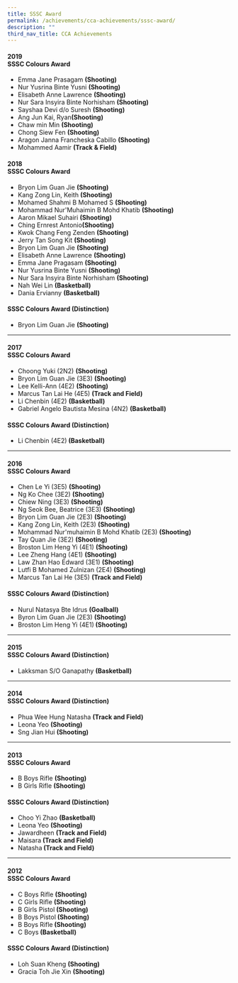 ```yaml
---
title: SSSC Award
permalink: /achievements/cca-achievements/sssc-award/
description: ""
third_nav_title: CCA Achievements
---
```

<h4>2019<br><strong>SSSC Colours Award</strong></h4>
<ul>
<li>Emma Jane Prasagam <strong>(Shooting)</strong></li>
<li>Nur Yusrina Binte Yusni <strong>(Shooting)</strong></li>
<li>Elisabeth Anne Lawrence <strong>(Shooting)</strong></li>
<li>Nur Sara Insyira Binte Norhisham <strong>(Shooting)</strong></li>
<li>Sayshaa Devi d/o Suresh <strong>(Shooting)</strong></li>
<li>Ang Jun Kai, Ryan<strong>(Shooting)</strong></li>
<li>Chaw min Min <strong>(Shooting)</strong></li>
<li>Chong Siew Fen <strong>(Shooting)</strong></li>
<li>Aragon Janna Francheska Cabillo <strong>(Shooting)</strong></li>
<li>Mohammed Aamir <strong>(Track &amp; Field)</strong></li>
</ul>

<h4>2018<br><strong>SSSC Colours Award</strong></h4>
<ul>
<li>Bryon Lim Guan Jie <strong>(Shooting)</strong></li>
<li>Kang Zong Lin, Keith <strong>(Shooting)</strong></li>
<li>Mohamed Shahmi B Mohamed S <strong>(Shooting)</strong></li>
<li>Mohammad Nur'Muhaimin B Mohd Khatib <strong>(Shooting)</strong></li>
<li>Aaron Mikael Suhairi <strong>(Shooting)</strong></li>
<li>Ching Ernrest Antonio<strong>(Shooting)</strong></li>
<li>Kwok Chang Feng Zenden <strong>(Shooting)</strong></li>
<li>Jerry Tan Song Kit <strong>(Shooting)</strong></li>
<li>Bryon Lim Guan Jie <strong>(Shooting)</strong></li>
<li>Elisabeth Anne Lawrence <strong>(Shooting)</strong></li>
<li>Emma Jane Pragasam <strong>(Shooting)</strong></li>
<li>Nur Yusrina Binte Yusni <strong>(Shooting)</strong></li>
<li>Nur Sara Insyira Binte Norhisham <strong>(Shooting)</strong></li>
<li>Nah Wei Lin <strong>(Basketball)</strong></li>
<li>Dania Ervianny <strong>(Basketball)</strong></li>
</ul>
<h4><strong>SSSC Colours Award (Distinction)</strong></h4>
<ul>
<li>Bryon Lim Guan Jie <strong>(Shooting)</strong></li>
</ul><hr>

<h4>2017<br><strong>SSSC Colours Award</strong></h4>
<ul>
<li>Choong Yuki (2N2)&nbsp;<strong>(Shooting)</strong></li>
<li>Bryon Lim Guan Jie (3E3)&nbsp;<strong>(Shooting)</strong></li>
<li>Lee Kelli-Ann (4E2)&nbsp;<strong>(Shooting)</strong></li>
<li>Marcus Tan Lai He (4E5)&nbsp;<strong>(Track and Field)</strong></li>
<li>Li Chenbin (4E2)&nbsp;<strong>(Basketball)</strong></li>
<li>Gabriel Angelo Bautista Mesina (4N2)&nbsp;<strong>(Basketball)</strong></li>
</ul>
<h4><strong>SSSC Colours Award (Distinction)</strong></h4>
<ul>
<li>Li Chenbin (4E2)<strong>&nbsp;(Basketball)</strong></li>
</ul><hr>
<h4>2016<br><strong>SSSC Colours Award</strong></h4>
<ul>
<li>Chen Le Yi (3E5)&nbsp;<strong>(Shooting)</strong></li>
<li>Ng Ko Chee (3E2)&nbsp;<strong>(Shooting)</strong></li>
<li>Chiew Ning (3E3)&nbsp;<strong>(Shooting)</strong></li>
<li>Ng Seok Bee, Beatrice (3E3)&nbsp;<strong>(Shooting)</strong></li>
<li>Bryon Lim Guan Jie (2E3)&nbsp;<strong>(Shooting)</strong></li>
<li>Kang Zong Lin, Keith (2E3)&nbsp;<strong>(Shooting)</strong></li>
<li>Mohammad Nur'muhaimin B Mohd Khatib (2E3)&nbsp;<strong>(Shooting)</strong></li>
<li>Tay Quan Jie (3E2)&nbsp;<strong>(Shooting)</strong></li>
<li>Broston Lim Heng Yi (4E1)&nbsp;<strong>(Shooting)</strong></li>
<li>Lee Zheng Hang (4E1)&nbsp;<strong>(Shooting)</strong></li>
<li>Law Zhan Hao Edward (3E1)&nbsp;<strong>(Shooting)</strong></li>
<li>Lutfi B Mohamed Zulnizan (2E4)&nbsp;<strong>(Shooting)</strong></li>
<li>Marcus Tan Lai He (3E5)&nbsp;<strong>(Track and Field)</strong></li>
</ul>
<h4><strong>SSSC Colours Award (Distinction)</strong></h4>
<ul>
<li>Nurul Natasya Bte Idrus&nbsp;<strong>(Goalball)</strong></li>
<li>Byron Lim Guan Jie (2E3)&nbsp;<strong>(Shooting)</strong></li>
<li>Broston Lim Heng Yi (4E1)<strong>&nbsp;(Shooting)</strong></li>
</ul><hr>
<h4>2015<br><strong>SSSC Colours Award (Distinction)</strong></h4>
<ul>
<li>Lakksman S/O Ganapathy&nbsp;<strong>(Basketball)</strong></li>
</ul><hr>
<h4>2014<br><strong>SSSC Colours Award (Distinction)</strong></h4>
<ul>
<li>Phua Wee Hung Natasha&nbsp;<strong>(Track and Field)</strong></li>
<li>Leona Yeo&nbsp;<strong>(Shooting)</strong></li>
<li>Sng Jian Hui&nbsp;<strong>(Shooting)</strong></li>
</ul><hr>
<h4>2013<br><strong>SSSC Colours Award</strong></h4>
<div>
<ul>
<li>B Boys Rifle&nbsp;<strong>(Shooting)</strong></li>
<li>B Girls Rifle&nbsp;<strong>(Shooting)</strong></li>
</ul>
<h4><strong>SSSC Colours Award (Distinction)</strong></h4>
<ul>
<li>Choo Yi Zhao&nbsp;<strong>(Basketball)</strong></li>
<li>Leona Yeo&nbsp;<strong>(Shooting)</strong></li>
<li>Jawardheen&nbsp;<strong>(Track and Field)</strong></li>
<li>Maisara<strong>&nbsp;(Track and Field)</strong></li>
<li>Natasha<strong>&nbsp;(Track and Field)</strong></li>
</ul><hr><h4>2012<br><strong>SSSC Colours Award</strong></h4>
<ul>
<li>C Boys Rifle&nbsp;<strong>(Shooting)</strong></li>
<li>C Girls Rifle&nbsp;<strong>(Shooting)</strong></li>
<li>B Girls Pistol<strong>&nbsp;(Shooting)</strong></li>
<li>B Boys Pistol<strong>&nbsp;(Shooting)</strong></li>
<li>B Boys Rifle<strong>&nbsp;(Shooting)</strong></li>
<li>C Boys<strong>&nbsp;(Basketball)</strong></li>
</ul>
<h4><strong>SSSC Colours Award (Distinction)</strong></h4>
<ul>
<li>Loh Suan Kheng&nbsp;<strong>(Shooting)</strong></li>
<li>Gracia Toh Jie Xin&nbsp;<strong>(Shooting)</strong></li>
</ul>
</div>